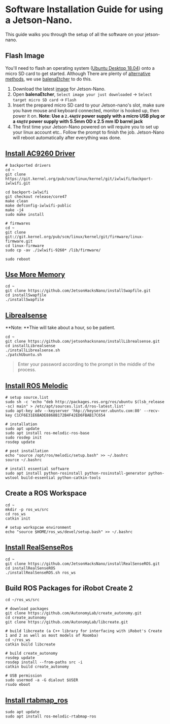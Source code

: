 # Software Installation Guide for using a Jetson-Nano.
This guide walks you through the setup of all the software on your jetson-nano.

## Flash Image
You'll need to flash an operating system ([Ubuntu Desktop 18.04](http://releases.ubuntu.com/18.04/)) onto a micro SD card to get started. Although There are plenty of [alternative methods](https://developer.nvidia.com/embedded/learn/get-started-jetson-nano-devkit#write), we use [balenaEtcher](https://www.balena.io/etcher/) to do this.

1. Download the latest [image](https://developer.nvidia.com/jetson-nano-sd-card-image-r322) for Jetson-Nano.
2. Open **balenaEtcher**, `Select image your just downloaded` -> `Select target micro SD card` -> `Flash`
3. Insert the prepared micro SD card to your Jetson-nano's slot, make sure you have mouse and keyboard connected, monitor is hooked up, then power it on. **Note: Use a  `2.4A@5V` power supply with a micro USB plug or a `4A@5V` power supply with 5.5mm OD x 2.5 mm ID barrel jack**
4. The first time your Jetson-Nano powered on will require you to set up your linux account etc.. Follow the prompt to finish the job. Jetson-Nano will reboot automatically after everything was done. 


## [Install AC9260 Driver](https://devtalk.nvidia.com/default/topic/1050449/jetson-nano/intel-9260-wifi-on-jetson-nano-jetbot/post/5364792/#5364792)
```console
# backported drivers
cd ~
git clone https://git.kernel.org/pub/scm/linux/kernel/git/iwlwifi/backport-iwlwifi.git

cd backport-iwlwifi
git checkout release/core47
make clean
make defconfig-iwlwifi-public
make -j4
sudo make install

# firmwares
cd ~
git clone git://git.kernel.org/pub/scm/linux/kernel/git/firmware/linux-firmware.git
cd linux-firmware
sudo cp -av ./iwlwifi-9260* /lib/firmware/

sudo reboot
```

## [Use More Memory](https://www.jetsonhacks.com/2019/04/14/jetson-nano-use-more-memory/)
```console
cd ~
git clone https://github.com/JetsonHacksNano/installSwapfile.git
cd installSwapfile
./installSwapfile
```

## [Librealsense](https://www.jetsonhacks.com/2019/05/16/jetson-nano-realsense-depth-camera/)
**Note: **Thie will take about a hour, so be patient.
```console
cd ~
git clone https://github.com/jetsonhacksnano/installLibrealsense.git
cd installLibrealsense
./installLibrealsense.sh
./patchUbuntu.sh
```
> Enter your password according to the prompt in the middle of the process.

## [Install ROS Melodic](http://wiki.ros.org/melodic/Installation/Ubuntu)
```console
# setup source.list
sudo sh -c 'echo "deb http://packages.ros.org/ros/ubuntu $(lsb_release -sc) main" > /etc/apt/sources.list.d/ros-latest.list'
sudo apt-key adv --keyserver 'hkp://keyserver.ubuntu.com:80' --recv-key C1CF6E31E6BADE8868B172B4F42ED6FBAB17C654

# installation
sudo apt update
sudo apt install ros-melodic-ros-base
sudo rosdep init
rosdep update

# post installation
echo "source /opt/ros/melodic/setup.bash" >> ~/.bashrc
source ~/.bashrc

# install essential software
sudo apt install python-rosinstall python-rosinstall-generator python-wstool build-essential python-catkin-tools
```

## Create a ROS Workspace
```console
cd ~
mkdir -p ros_ws/src
cd ros_ws
catkin init

# setup workspcae environment
echo "source $HOME/ros_ws/devel/setup.bash" >> ~/.bashrc
```

## [Install RealSenseRos](https://github.com/JetsonHacksNano/installRealSenseROS)
```console 
cd ~
git clone https://github.com/JetsonHacksNano/installRealSenseROS.git
cd installRealSenseROS
./installRealSenseROS.sh ros_ws
```

## Build ROS Packages for iRobot Create 2
```console
cd ~/ros_ws/src

# download packages
git clone https://github.com/AutonomyLab/create_autonomy.git
cd create_autonomy
git clone https://github.com/AutonomyLab/libcreate.git

# build libcreate (a C++ library for interfacing with iRobot's Create 1 and 2 as well as most models of Roomba)
cd ~/ros_ws
catkin build libcreate

# build create_autonomy
rosdep update  
rosdep install --from-paths src -i
catkin build create_autonomy

# USB permission
sudo usermod -a -G dialout $USER
rsudo eboot
```

## [Install rtabmap_ros](http://wiki.ros.org/rtabmap_ros)
```console
sudo apt update
sudo apt install ros-melodic-rtabmap-ros
```
